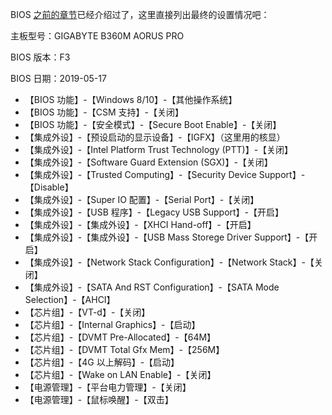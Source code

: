 BIOS [之前的章节](../../3-准备工作/3-1/)已经介绍过了，这里直接列出最终的设置情况吧：

主板型号：GIGABYTE B360M AORUS PRO

BIOS 版本：F3

BIOS 日期：2019-05-17

- 【BIOS 功能】-【Windows 8/10】-【其他操作系统】
- 【BIOS 功能】-【CSM 支持】-【关闭】
- 【BIOS 功能】-【安全模式】-【Secure Boot Enable】-【关闭】
- 【集成外设】-【预设启动的显示设备】-【IGFX】（这里用的核显）
- 【集成外设】-【Intel Platform Trust Technology (PTT)】-【关闭】
- 【集成外设】-【Software Guard Extension (SGX)】-【关闭】
- 【集成外设】-【Trusted Computing】-【Security Device Support】-【Disable】
- 【集成外设】-【Super IO 配置】-【Serial Port】-【关闭】
- 【集成外设】-【USB 程序】-【Legacy USB Support】-【开启】
- 【集成外设】-【集成外设】-【XHCI Hand-off】-【开启】
- 【集成外设】-【集成外设】-【USB Mass Storege Driver Support】-【开启】
- 【集成外设】-【Network Stack Configuration】-【Network Stack】-【关闭】
- 【集成外设】-【SATA And RST Configuration】-【SATA Mode Selection】-【AHCI】
- 【芯片组】-【VT-d】-【关闭】
- 【芯片组】-【Internal Graphics】-【启动】
- 【芯片组】-【DVMT Pre-Allocated】-【64M】
- 【芯片组】-【DVMT Total Gfx Mem】-【256M】
- 【芯片组】-【4G 以上解码】-【启动】
- 【芯片组】-【Wake on LAN Enable】-【关闭】
- 【电源管理】-【平台电力管理】-【关闭】
- 【电源管理】-【鼠标唤醒】-【双击】